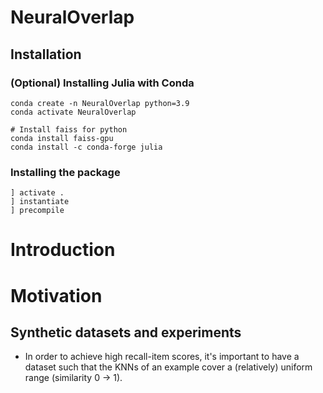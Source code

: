 # NeuralOverlap

## Installation

### (Optional) Installing Julia with Conda
```shell script
conda create -n NeuralOverlap python=3.9
conda activate NeuralOverlap

# Install faiss for python
conda install faiss-gpu
conda install -c conda-forge julia
```

### Installing the package
```shell script
] activate .
] instantiate
] precompile
```


# Introduction

# Motivation

## Synthetic datasets and experiments

- In order to achieve high recall-item scores, it's important to have a dataset such that the KNNs of an example cover
  a (relatively) uniform range (similarity 0 -> 1).
